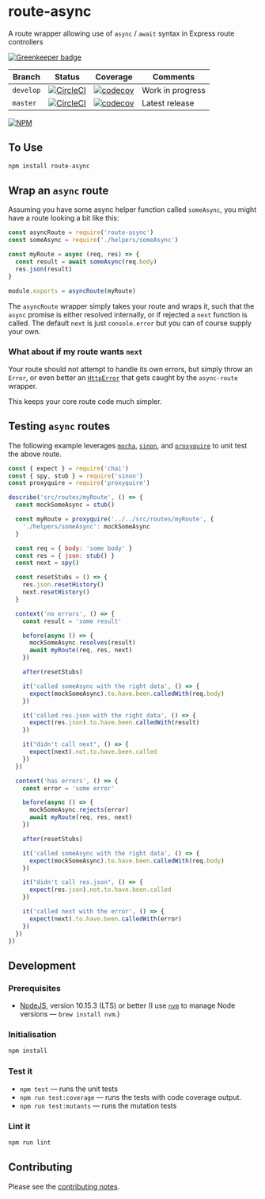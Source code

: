 # route-async

A route wrapper allowing use of `async` / `await` syntax in Express route controllers

[![Greenkeeper badge](https://badges.greenkeeper.io/davesag/route-async.svg)](https://greenkeeper.io/)

<!-- prettier-ignore -->
| Branch   | Status  | Coverage  | Comments  |
| -------- | ------- | --------- | --------- |
| `develop` | [![CircleCI](https://circleci.com/gh/davesag/route-async/tree/develop.svg?style=svg)](https://circleci.com/gh/davesag/route-async/tree/develop) | [![codecov](https://codecov.io/gh/davesag/route-async/branch/develop/graph/badge.svg)](https://codecov.io/gh/davesag/route-async) | Work in progress |
| `master` | [![CircleCI](https://circleci.com/gh/davesag/route-async/tree/master.svg?style=svg)](https://circleci.com/gh/davesag/route-async/tree/master) | [![codecov](https://codecov.io/gh/davesag/route-async/branch/master/graph/badge.svg)](https://codecov.io/gh/davesag/route-async) | Latest release |

[![NPM](https://nodei.co/npm/route-async.png?compact=true)](https://nodei.co/npm/route-async/)

## To Use

```sh
npm install route-async
```

## Wrap an `async` route

Assuming you have some async helper function called `someAsync`, you might have a route looking a bit like this:

```js
const asyncRoute = require('route-async')
const someAsync = require('./helpers/someAsync')

const myRoute = async (req, res) => {
  const result = await someAsync(req.body)
  res.json(result)
}

module.exports = asyncRoute(myRoute)
```

The `asyncRoute` wrapper simply takes your route and wraps it, such that the `async` promise is either resolved internally, or if rejected a `next` function is called. The default `next` is just `console.error` but you can of course supply your own.

### What about if my route wants `next`

Your route should not attempt to handle its own errors, but simply throw an `Error`, or even better an [`HttpError`](https://github.com/jshttp/http-errors) that gets caught by the `async-route` wrapper.

This keeps your core route code much simpler.

## Testing `async` routes

The following example leverages [`mocha`](https://mochajs.org), [`sinon`](https://sinonjs.org), and [`proxyquire`](https://github.com/thlorenz/proxyquire) to unit test the above route.

```js
const { expect } = require('chai')
const { spy, stub } = require('sinon')
const proxyquire = require('proxyquire')

describe('src/routes/myRoute', () => {
  const mockSomeAsync = stub()

  const myRoute = proxyquire('../../src/routes/myRoute', {
    './helpers/someAsync': mockSomeAsync
  }

  const req = { body: 'some body' }
  const res = { json: stub() }
  const next = spy()

  const resetStubs = () => {
    res.json.resetHistory()
    next.resetHistory()
  }

  context('no errors', () => {
    const result = 'some result'

    before(async () => {
      mockSomeAsync.resolves(result)
      await myRoute(req, res, next)
    })

    after(resetStubs)

    it('called someAsync with the right data', () => {
      expect(mockSomeAsync).to.have.been.calledWith(req.body)
    })

    it('called res.json with the right data', () => {
      expect(res.json).to.have.been.calledWith(result)
    })

    it("didn't call next", () => {
      expect(next).not.to.have.been.called
    })
  })

  context('has errors', () => {
    const error = 'some error'

    before(async () => {
      mockSomeAsync.rejects(error)
      await myRoute(req, res, next)
    })

    after(resetStubs)

    it('called someAsync with the right data', () => {
      expect(mockSomeAsync).to.have.been.calledWith(req.body)
    })

    it("didn't call res.json", () => {
      expect(res.json).not.to.have.been.called
    })

    it('called next with the error', () => {
      expect(next).to.have.been.calledWith(error)
    })
  })
})
```

## Development

### Prerequisites

- [NodeJS](htps://nodejs.org), version 10.15.3 (LTS) or better (I use [`nvm`](https://github.com/creationix/nvm) to manage Node versions — `brew install nvm`.)

### Initialisation

```sh
npm install
```

### Test it

- `npm test` — runs the unit tests
- `npm run test:coverage` — runs the tests with code coverage output.
- `npm run test:mutants` — runs the mutation tests

### Lint it

```sh
npm run lint
```

## Contributing

Please see the [contributing notes](CONTRIBUTING.md).
